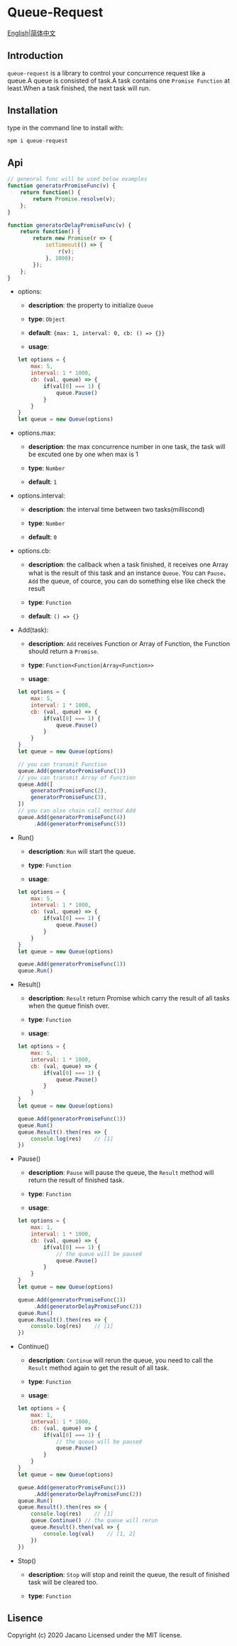 # **Queue-Request**

[English](https://github.com/Jcanno/queue-request)|[简体中文](https://github.com/Jcanno/queue-request/blob/master/README-CH.md)

## Introduction

`queue-request` is a library to control your concurrence request like a queue.A queue is consisted of task.A task contains one `Promise Function` at least.When a task finished, the next task will run.

## Installation
type in the command line to install with:

```js
npm i queue-request
```

## **Api**

```js
// genenral func will be used below examples
function generatorPromiseFunc(v) {
	return function() {
		return Promise.resolve(v);
	};
}

function generatorDelayPromiseFunc(v) {
	return function() {
		return new Promise(r => {
			setTimeout(() => {
				r(v);
			}, 1000);
		});
	};
}
```
- options:

	- **description**:  the property to initialize `Queue`

	- **type**: `Object`

	- **default**: `{max: 1, interval: 0, cb: () => {}}`

	- **usage**:

	```js
	let options = {
		max: 5,
		interval: 1 * 1000,
		cb: (val, queue) => {
			if(val[0] === 1) {
				queue.Pause()
			}
		}
	}
	let queue = new Queue(options)
	```

- options.max:

	- **description**:  the max concurrence number in one task, the task will be excuted one by one when max is 1

	- **type**: `Number`

	- **default**: `1`

- options.interval:

	- **description**:  the interval time between two tasks(milliscond)

	- **type**: `Number`

	- **default**: `0`

- options.cb:

	- **description**:  the callback when a task finished, it receives one Array what is the result of this task and an instance `Queue`. You can `Pause`、`Add` the queue, of cource, you can do something else like check the result

	- **type**: `Function`

	- **default**: `() => {}`

- Add(task):

	- **description**:  `Add` receives Function or Array of Function, the Function should return a `Promise`.

	- **type**: `Function<Function|Array<Function>>`

	- **usage**:

	```js
	let options = {
		max: 5,
		interval: 1 * 1000,
		cb: (val, queue) => {
			if(val[0] === 1) {
				queue.Pause()
			}
		}
	}
	let queue = new Queue(options)

	// you can transmit Function
	queue.Add(generatorPromiseFunc(1))
	// you can transmit Array of Function
	queue.Add([
		generatorPromiseFunc(2),
		generatorPromiseFunc(3),
	])
	// you can also chain call method Add
	queue.Add(generatorPromiseFunc(4))
		 .Add(generatorPromiseFunc(5))
	```

- Run() 

	- **description**:  `Run` will start the queue.

	- **type**: `Function`

	- **usage**:

	```js
	let options = {
		max: 5,
		interval: 1 * 1000,
		cb: (val, queue) => {
			if(val[0] === 1) {
				queue.Pause()
			}
		}
	}
	let queue = new Queue(options)

	queue.Add(generatorPromiseFunc(1))
	queue.Run()
	```

- Result()

	- **description**:  `Result` return Promise which carry the result of all tasks when the queue finish over.

	- **type**: `Function`

	- **usage**:

	```js
	let options = {
		max: 5,
		interval: 1 * 1000,
		cb: (val, queue) => {
			if(val[0] === 1) {
				queue.Pause()
			}
		}
	}
	let queue = new Queue(options)

	queue.Add(generatorPromiseFunc(1))
	queue.Run()
	queue.Result().then(res => {
		console.log(res)    // [1]
	})
	```

- Pause()

	- **description**:  `Pause` will pause the queue, the `Result` method will return the result of finished task.

	- **type**: `Function`

	- **usage**:

	```js
	let options = {
		max: 1,
		interval: 1 * 1000,
		cb: (val, queue) => {
			if(val[0] === 1) {
				// the queue will be paused
				queue.Pause()
			}
		}
	}
	let queue = new Queue(options)

	queue.Add(generatorPromiseFunc(1))
		 .Add(generatorDelayPromiseFunc(2))
	queue.Run()
	queue.Result().then(res => {
		console.log(res)    // [1]
	})
	```

- Continue()

	- **description**:  `Continue` will rerun the queue, you need to call the `Result` method again to get the result of all task.

	- **type**: `Function`

	- **usage**:

	```js
	let options = {
		max: 1,
		interval: 1 * 1000,
		cb: (val, queue) => {
			if(val[0] === 1) {
				// the queue will be paused
				queue.Pause()
			}
		}
	}
	let queue = new Queue(options)

	queue.Add(generatorPromiseFunc(1))
		 .Add(generatorDelayPromiseFunc(2))
	queue.Run()
	queue.Result().then(res => {
		console.log(res)    // [1]
		queue.Continue() // the queue will rerun
		queue.Result().then(val => {
			console.log(val)    // [1, 2]
		})
	})
	```

- Stop()

	- **description**:  `Stop` will stop and reinit the queue, the result of finished task will be cleared too.

	- **type**: `Function`

## Lisence

Copyright (c) 2020 Jacano Licensed under the MIT license.
